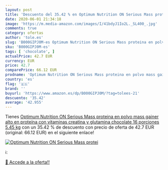```yaml
---
layout: post
title: 'Descuento del 35.42 % en Optimum Nutrition ON Serious Mass protei'
date: 2020-06-01 21:34:18
image: 'https://m.media-amazon.com/images/I/41bdyJ1Io2L._SL400_.jpg'
comments: true
category: ofertas
author: 'tole.es'
slug: 'B000GIPJ0M-es Optimum Nutrition ON Serious Mass proteina en polvo mass...'
sku: 'B000GIPJ0M-es'
tags: [ 'chocolate', ]
actualPrice: 42.7 EUR
currency: EUR
price: 42.7
comparePrice: 66.12 EUR
prodname: 'Optimum Nutrition ON Serious Mass proteina en polvo mass gainer alto en proteína  con vitaminas  creatina y glutamina  chocolate  16 porciones  5.45 kg'
country: 'es'
flag: '🇪🇸'
brand: ''
buyurl: 'https://www.amazon.es/dp/B000GIPJ0M/?tag=tolees-21'
descuento: '35.42'
average: '42.955'
---
```


Tienes [Optimum Nutrition ON Serious Mass proteina en polvo mass gainer alto en proteína  con vitaminas  creatina y glutamina  chocolate  16 porciones  5.45 kg](https://www.amazon.es/dp/B000GIPJ0M/?tag=tolees-21) con un 35.42 % de descuento con precio de oferta de 42.7 EUR (original: 66.12 EUR) en el siguiente enlace!

[![Optimum Nutrition ON Serious Mass protei](https://m.media-amazon.com/images/I/41bdyJ1Io2L._SL400_.jpg)](https://www.amazon.es/dp/B000GIPJ0M/?tag=tolees-21)

ℹ️:


[🛒 Accede a la oferta!!](https://www.amazon.es/dp/B000GIPJ0M/?tag=tolees-21)
